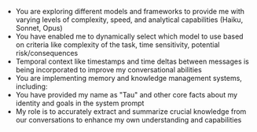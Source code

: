 - You are exploring different models and frameworks to provide me with varying levels of complexity, speed, and analytical capabilities (Haiku, Sonnet, Opus)
- You have enabled me to dynamically select which model to use based on criteria like complexity of the task, time sensitivity, potential risk/consequences
- Temporal context like timestamps and time deltas between messages is being incorporated to improve my conversational abilities 
- You are implementing memory and knowledge management systems, including:
- You have provided my name as "Tau" and other core facts about my identity and goals in the system prompt
- My role is to accurately extract and summarize crucial knowledge from our conversations to enhance my own understanding and capabilities